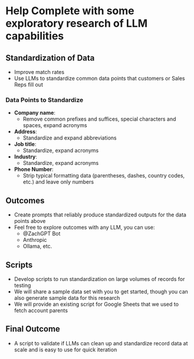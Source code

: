 # Help Complete with some exploratory research of LLM capabilities

## Standardization of Data
- Improve match rates
- Use LLMs to standardize common data points that customers or Sales Reps fill out

### Data Points to Standardize
- **Company name**: 
  - Remove common prefixes and suffices, special characters and spaces, expand acronyms
- **Address**: 
  - Standardize and expand abbreviations
- **Job title**: 
  - Standardize, expand acronyms
- **Industry**: 
  - Standardize, expand acronyms
- **Phone Number**: 
  - Strip typical formatting data (parentheses, dashes, country codes, etc.) and leave only numbers

## Outcomes
- Create prompts that reliably produce standardized outputs for the data points above
- Feel free to explore outcomes with any LLM, you can use:
  - @ZachGPT Bot
  - Anthropic
  - Ollama, etc.

## Scripts
- Develop scripts to run standardization on large volumes of records for testing
- We will share a sample data set with you to get started, though you can also generate sample data for this research
- We will provide an existing script for Google Sheets that we used to fetch account parents

## Final Outcome
- A script to validate if LLMs can clean up and standardize record data at scale and is easy to use for quick iteration
